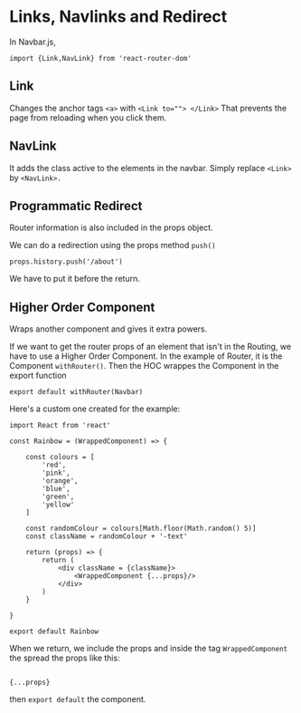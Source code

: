 # Links, Navlinks and Redirect

In Navbar.js,

`import {Link,NavLink} from 'react-router-dom'`

## Link

Changes the anchor tags `<a>` with `<Link to=""> </Link>`
That prevents the page from reloading when you click them.

## NavLink

It adds the class active to the elements in the navbar.
Simply replace `<Link>` by `<NavLink>.`

## Programmatic Redirect

Router information is also included in the props object.

We can do a redirection using the props method `push()`

`props.history.push('/about')`

We have to put it before the return.

## Higher Order Component

Wraps another component and gives it extra powers.

If we want to get the router props of an element that isn't in the Routing, we have to use a Higher Order Component.
In the example of Router, it is the Component `withRouter()`.
Then the HOC wrappes the Component in the export function

`export default withRouter(Navbar)`

Here's a custom one created for the example:

```
import React from 'react'

const Rainbow = (WrappedComponent) => {

    const colours = [
        'red',
        'pink',
        'orange',
        'blue',
        'green',
        'yellow'
    ]
    
    const randomColour = colours[Math.floor(Math.random() 5)]
    const className = randomColour + '-text'
    
    return (props) => {
        return (
            <div className = {className}>
                <WrappedComponent {...props}/>
            </div>
        )
    }

}

export default Rainbow
```

When we return, we include the props and inside the tag `WrappedComponent` the spread the props like this:

```

{...props}
```

then `export default` the component.